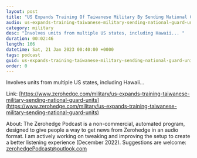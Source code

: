 ```yaml
---
layout: post
title: "US Expands Training Of Taiwanese Military By Sending National Guard Units"
audio: us-expands-training-taiwanese-military-sending-national-guard-units-0
category: military
desc: "Involves units from multiple US states, including Hawaii... "
duration: 00:02:46
length: 166
datetime: Sat, 21 Jan 2023 00:40:00 +0000
tags: podcast
guid: us-expands-training-taiwanese-military-sending-national-guard-units-0
order: 0
---
```

Involves units from multiple US states, including Hawaii... 

Link: [https://www.zerohedge.com/military/us-expands-training-taiwanese-military-sending-national-guard-units](https://www.zerohedge.com/military/us-expands-training-taiwanese-military-sending-national-guard-units)

About: The Zerohedge Podcast is a non-commercial, automated program, designed to give people a way to get news from Zerohedge in an audio format.  I am actively working on tweaking and improving the setup to create a better listening experience (December 2022).  Suggestions are welcome: [zerohedgePodcast@outlook.com](mailto:zerohedgePodcast@outlook.com)
